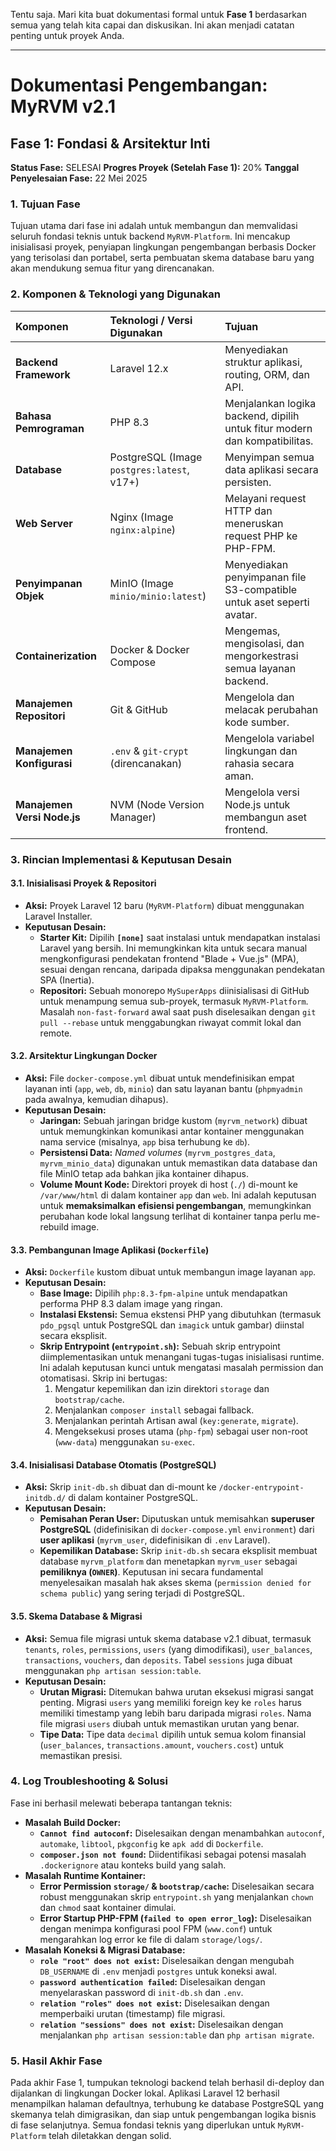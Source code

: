 Tentu saja. Mari kita buat dokumentasi formal untuk **Fase 1** berdasarkan semua yang telah kita capai dan diskusikan. Ini akan menjadi catatan penting untuk proyek Anda.

---

# **Dokumentasi Pengembangan: MyRVM v2.1**

## **Fase 1: Fondasi & Arsitektur Inti**

**Status Fase:** SELESAI
**Progres Proyek (Setelah Fase 1):** 20%
**Tanggal Penyelesaian Fase:** 22 Mei 2025

### **1. Tujuan Fase**

Tujuan utama dari fase ini adalah untuk membangun dan memvalidasi seluruh fondasi teknis untuk backend `MyRVM-Platform`. Ini mencakup inisialisasi proyek, penyiapan lingkungan pengembangan berbasis Docker yang terisolasi dan portabel, serta pembuatan skema database baru yang akan mendukung semua fitur yang direncanakan.

### **2. Komponen & Teknologi yang Digunakan**

| Komponen                    | Teknologi / Versi Digunakan                | Tujuan                                                                     |
| :-------------------------- | :----------------------------------------- | :------------------------------------------------------------------------- |
| **Backend Framework**       | Laravel 12.x                               | Menyediakan struktur aplikasi, routing, ORM, dan API.                      |
| **Bahasa Pemrograman**      | PHP 8.3                                    | Menjalankan logika backend, dipilih untuk fitur modern dan kompatibilitas. |
| **Database**                | PostgreSQL (Image `postgres:latest`, v17+) | Menyimpan semua data aplikasi secara persisten.                            |
| **Web Server**              | Nginx (Image `nginx:alpine`)               | Melayani request HTTP dan meneruskan request PHP ke PHP-FPM.               |
| **Penyimpanan Objek**       | MinIO (Image `minio/minio:latest`)         | Menyediakan penyimpanan file S3-compatible untuk aset seperti avatar.      |
| **Containerization**        | Docker & Docker Compose                    | Mengemas, mengisolasi, dan mengorkestrasi semua layanan backend.           |
| **Manajemen Repositori**    | Git & GitHub                               | Mengelola dan melacak perubahan kode sumber.                               |
| **Manajemen Konfigurasi**   | `.env` & `git-crypt` (direncanakan)        | Mengelola variabel lingkungan dan rahasia secara aman.                     |
| **Manajemen Versi Node.js** | NVM (Node Version Manager)                 | Mengelola versi Node.js untuk membangun aset frontend.                     |

### **3. Rincian Implementasi & Keputusan Desain**

#### **3.1. Inisialisasi Proyek & Repositori**

- **Aksi:** Proyek Laravel 12 baru (`MyRVM-Platform`) dibuat menggunakan Laravel Installer.
- **Keputusan Desain:**
  - **Starter Kit:** Dipilih **`[none]`** saat instalasi untuk mendapatkan instalasi Laravel yang bersih. Ini memungkinkan kita untuk secara manual mengkonfigurasi pendekatan frontend "Blade + Vue.js" (MPA), sesuai dengan rencana, daripada dipaksa menggunakan pendekatan SPA (Inertia).
  - **Repositori:** Sebuah monorepo `MySuperApps` diinisialisasi di GitHub untuk menampung semua sub-proyek, termasuk `MyRVM-Platform`. Masalah `non-fast-forward` awal saat push diselesaikan dengan `git pull --rebase` untuk menggabungkan riwayat commit lokal dan remote.

#### **3.2. Arsitektur Lingkungan Docker**

- **Aksi:** File `docker-compose.yml` dibuat untuk mendefinisikan empat layanan inti (`app`, `web`, `db`, `minio`) dan satu layanan bantu (`phpmyadmin` pada awalnya, kemudian dihapus).
- **Keputusan Desain:**
  - **Jaringan:** Sebuah jaringan bridge kustom (`myrvm_network`) dibuat untuk memungkinkan komunikasi antar kontainer menggunakan nama service (misalnya, `app` bisa terhubung ke `db`).
  - **Persistensi Data:** _Named volumes_ (`myrvm_postgres_data`, `myrvm_minio_data`) digunakan untuk memastikan data database dan file MinIO tetap ada bahkan jika kontainer dihapus.
  - **Volume Mount Kode:** Direktori proyek di host (`./`) di-mount ke `/var/www/html` di dalam kontainer `app` dan `web`. Ini adalah keputusan untuk **memaksimalkan efisiensi pengembangan**, memungkinkan perubahan kode lokal langsung terlihat di kontainer tanpa perlu me-rebuild image.

#### **3.3. Pembangunan Image Aplikasi (`Dockerfile`)**

- **Aksi:** `Dockerfile` kustom dibuat untuk membangun image layanan `app`.
- **Keputusan Desain:**
  - **Base Image:** Dipilih `php:8.3-fpm-alpine` untuk mendapatkan performa PHP 8.3 dalam image yang ringan.
  - **Instalasi Ekstensi:** Semua ekstensi PHP yang dibutuhkan (termasuk `pdo_pgsql` untuk PostgreSQL dan `imagick` untuk gambar) diinstal secara eksplisit.
  - **Skrip Entrypoint (`entrypoint.sh`):** Sebuah skrip entrypoint diimplementasikan untuk menangani tugas-tugas inisialisasi runtime. Ini adalah keputusan kunci untuk mengatasi masalah permission dan otomatisasi. Skrip ini bertugas:
    1.  Mengatur kepemilikan dan izin direktori `storage` dan `bootstrap/cache`.
    2.  Menjalankan `composer install` sebagai fallback.
    3.  Menjalankan perintah Artisan awal (`key:generate`, `migrate`).
    4.  Mengeksekusi proses utama (`php-fpm`) sebagai user non-root (`www-data`) menggunakan `su-exec`.

#### **3.4. Inisialisasi Database Otomatis (PostgreSQL)**

- **Aksi:** Skrip `init-db.sh` dibuat dan di-mount ke `/docker-entrypoint-initdb.d/` di dalam kontainer PostgreSQL.
- **Keputusan Desain:**
  - **Pemisahan Peran User:** Diputuskan untuk memisahkan **superuser PostgreSQL** (didefinisikan di `docker-compose.yml` `environment`) dari **user aplikasi** (`myrvm_user`, didefinisikan di `.env` Laravel).
  - **Kepemilikan Database:** Skrip `init-db.sh` secara eksplisit membuat database `myrvm_platform` dan menetapkan `myrvm_user` sebagai **pemiliknya (`OWNER`)**. Keputusan ini secara fundamental menyelesaikan masalah hak akses skema (`permission denied for schema public`) yang sering terjadi di PostgreSQL.

#### **3.5. Skema Database & Migrasi**

- **Aksi:** Semua file migrasi untuk skema database v2.1 dibuat, termasuk `tenants`, `roles`, `permissions`, `users` (yang dimodifikasi), `user_balances`, `transactions`, `vouchers`, dan `deposits`. Tabel `sessions` juga dibuat menggunakan `php artisan session:table`.
- **Keputusan Desain:**
  - **Urutan Migrasi:** Ditemukan bahwa urutan eksekusi migrasi sangat penting. Migrasi `users` yang memiliki foreign key ke `roles` harus memiliki timestamp yang lebih baru daripada migrasi `roles`. Nama file migrasi `users` diubah untuk memastikan urutan yang benar.
  - **Tipe Data:** Tipe data `decimal` dipilih untuk semua kolom finansial (`user_balances`, `transactions.amount`, `vouchers.cost`) untuk memastikan presisi.

### **4. Log Troubleshooting & Solusi**

Fase ini berhasil melewati beberapa tantangan teknis:

- **Masalah Build Docker:**
  - **`Cannot find autoconf`:** Diselesaikan dengan menambahkan `autoconf`, `automake`, `libtool`, `pkgconfig` ke `apk add` di `Dockerfile`.
  - **`composer.json not found`:** Diidentifikasi sebagai potensi masalah `.dockerignore` atau konteks build yang salah.
- **Masalah Runtime Kontainer:**
  - **Error Permission `storage/` & `bootstrap/cache`:** Diselesaikan secara robust menggunakan skrip `entrypoint.sh` yang menjalankan `chown` dan `chmod` saat kontainer dimulai.
  - **Error Startup PHP-FPM (`failed to open error_log`):** Diselesaikan dengan menimpa konfigurasi pool FPM (`www.conf`) untuk mengarahkan log error ke file di dalam `storage/logs/`.
- **Masalah Koneksi & Migrasi Database:**
  - **`role "root" does not exist`:** Diselesaikan dengan mengubah `DB_USERNAME` di `.env` menjadi `postgres` untuk koneksi awal.
  - **`password authentication failed`:** Diselesaikan dengan menyelaraskan password di `init-db.sh` dan `.env`.
  - **`relation "roles" does not exist`:** Diselesaikan dengan memperbaiki urutan (timestamp) file migrasi.
  - **`relation "sessions" does not exist`:** Diselesaikan dengan menjalankan `php artisan session:table` dan `php artisan migrate`.

### **5. Hasil Akhir Fase**

Pada akhir Fase 1, tumpukan teknologi backend telah berhasil di-deploy dan dijalankan di lingkungan Docker lokal. Aplikasi Laravel 12 berhasil menampilkan halaman defaultnya, terhubung ke database PostgreSQL yang skemanya telah dimigrasikan, dan siap untuk pengembangan logika bisnis di fase selanjutnya. Semua fondasi teknis yang diperlukan untuk `MyRVM-Platform` telah diletakkan dengan solid.
